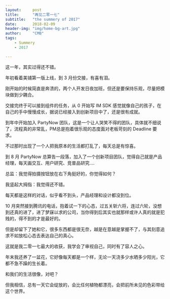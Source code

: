 ```yaml
---
layout:     post
title:      "再见二零一七"
subtitle:   "the summery of 2017"
date:       2018-02-09
header-img: "img/home-bg-art.jpg"
author:     "CMB"
tags:
    - Summery
    - 2017

---
```


这一年，其实过得还不错。

年初看着美铺第一版上线，到 3 月份交接，有喜有泪。

刚开始的时候简直是奔溃的，两个人开发日夜加班，但还是要保持乐观，尽量把模块做到少耦合。

交接完终于可以接到组件的任务，从 0 开始写 IM SDK 感觉就像自己的孩子，在自己的手中慢慢成长，据说已经接入到创新项目中了，还是很有成就。

到年中开始加入 PartyNow 团队，这是一个让人哭笑不得的团队，具体就不细说了，流程真的非常乱，PM总是抱着很乐观的态度面对老板苛刻的 Deadline 要求。

不过那时出现了一个人把我原本的生活都打乱了，每天总是有惊喜。

到 8 月 PartyNow 总算告一段落，加入了一个创新项目团队，觉得自己就是产品经理，每天画交互、用户研究、竞普品研究....

总监：我觉得拍摄按钮放在右下角挺好的，你觉得如何？

我竖起大拇指：我觉得还不错。

每天都是这样的对话，似乎看不到头，产品经理和设计都没到位。

10 月突然接到腾讯的电话，抱着试一下的心态，过五关斩六将，连过六轮，没想到还真的进了，进了梦寐以求的公司，当你得到后其实也就那样或许人真的就是犯贱的，得不到的才是最好的。

但是却留下了她和它，很多东西都是很无奈，越是在意越是掌握不了，与其刻意追求不如放松心态去表达自己的真心。

这就是我二零一七最大的收获，我学会了审视自己，同时有了容人之心。

年末我还养了一盆花，它好像每天都是一个样，无论一天浇多少水晒多少阳光，它都不急不躁的生长着。

和我们的生活很像，对吧？

但我相信，总有一天它会绽放的，会比任何植物都漂亮，会把前所未见的色彩带给这个世界。
